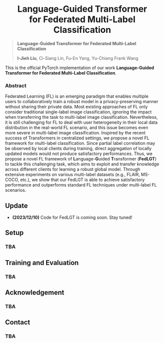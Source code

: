 <div align="center">
<h1>
<b>
Language-Guided Transformer <br> for Federated Multi-Label Classification
</b>
</h1>
</div>

<!-- <p align="center"><img src="docs/model.png" width="800"/></p> -->


> **Language-Guided Transformer for Federated Multi-Label Classification**
> 
> **I-Jieh Liu**, Ci-Siang Lin, Fu-En Yang, Yu-Chiang Frank Wang

This is the official PyTorch implementation of our work **Language-Guided Transformer for Federated Multi-Label Classification**.

### Abstract
Federated Learning (FL) is an emerging paradigm that enables multiple users to collaboratively train a robust model in a privacy-preserving manner without sharing their private data. Most existing approaches of FL only consider traditional single-label image classification, ignoring the impact when transferring the task to multi-label image classification. Nevertheless, it is still challenging for FL to deal with user heterogeneity in their local data distribution in the real-world FL scenario, and this issue becomes even more severe in multi-label image classification. Inspired by the recent success of Transformers in centralized settings, we propose a novel FL framework for multi-label classification. Since partial label correlation may be observed by local clients during training, direct aggregation of locally updated models would not produce satisfactory performances. Thus, we propose a novel FL framework of **L**anguage-**G**uided **T**ransformer (**FedLGT**) to tackle this challenging task, which aims to exploit and transfer knowledge across different clients for learning a robust global model. Through extensive experiments on various multi-label datasets (e.g., FLAIR, MS-COCO, etc.), we show that our FedLGT is able to achieve satisfactory performance and outperforms standard FL techniques under multi-label FL scenarios.

## Update
- **(2023/12/10)** Code for FedLGT is coming soon. Stay tuned!

## Setup
### TBA

## Training and Evaluation
### TBA

## Acknowledgement
### TBA

## Contact
### TBA


